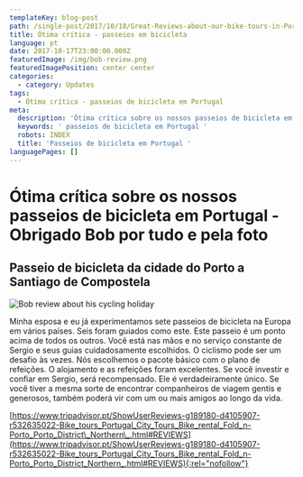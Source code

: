 ```yaml
---
templateKey: blog-post
path: /single-post/2017/10/18/Great-Reviews-about-our-bike-tours-in-Portugal-pt
title: Ótima crítica - passeios em bicicleta
language: pt
date: 2017-10-17T23:00:00.000Z
featuredImage: /img/bob-review.png
featuredImagePosition: center center
categories:
  - category: Updates
tags:
  - Ótima crítica - passeios de bicicleta em Portugal
meta:
  description: 'Ótima crítica sobre os nossos passeios de bicicleta em Portugal '
  keywords: ' passeios de bicicleta em Portugal '
  robots: INDEX
  title: 'Passeios de bicicleta em Portugal '
languagePages: []
---
```

# Ótima crítica sobre os nossos passeios de bicicleta em Portugal - Obrigado Bob por tudo e pela foto

## Passeio de bicicleta da cidade do Porto a Santiago de Compostela

![Bob review about his cycling holiday](/img/bob-review.png "Bob review about his cycling holiday")

Minha esposa e eu já experimentamos sete passeios de bicicleta na Europa em vários países. Seis foram guiados como este. Este passeio é um ponto acima de todos os outros. Você está nas mãos e no serviço constante de Sergio e seus guias cuidadosamente escolhidos. O ciclismo pode ser um desafio às vezes. Nós escolhemos o pacote básico com o plano de refeições. O alojamento e as refeições foram excelentes. Se você investir e confiar em Sergio, será recompensado. Ele é verdadeiramente único. Se você tiver a mesma sorte de encontrar companheiros de viagem gentis e generosos, também poderá vir com um ou mais amigos ao longo da vida.

[https://www.tripadvisor.pt/ShowUserReviews-g189180-d4105907-r532635022-Bike_tours_Portugal_City_Tours_Bike_rental_Fold_n-Porto_Porto_District\_Northern\_.html#REVIEWS](https://www.tripadvisor.pt/ShowUserReviews-g189180-d4105907-r532635022-Bike_tours_Portugal_City_Tours_Bike_rental_Fold_n-Porto_Porto_District_Northern_.html#REVIEWS){:rel="nofollow"}
